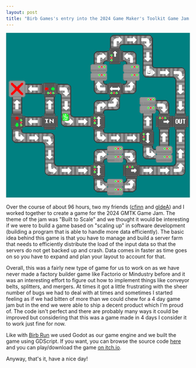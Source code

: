 ```yaml
---
layout: post
title: "Birb Games's entry into the 2024 Game Maker's Toolkit Game Jam: \"The Server Must Scale\""
---
```


![screenshot](/images/the-server-must-scale.jpg)

Over the course of about 96 hours, two my friends 
([cfinn](https://github.com/cfinn68916) and [gldeA](https://github.com/gldeA))
and I worked together to create a game for the 2024 GMTK Game Jam. The theme of
the jam was "Built to Scale" and we thought it would be interesting if we were to
build a game based on "scaling up" in software development (building a program that
is able to handle more data efficiently). The basic idea behind this game is that
you have to manage and build a server farm that needs to efficiently distribute
the load of the input data so that the servers do not get backed up and crash.
Data comes in faster as time goes on so you have to expand and plan your layout
to account for that.

Overall, this was a fairly new type of game for us to work on as we have never made
a factory builder game like Factorio or Mindustry before and it was an interesting
effort to figure out how to implement things like conveyor belts, splitters, and
mergers. At times it got a little frustrating with the sheer number of bugs we had
to deal with at times and sometimes I started feeling as if we had bitten of more than
we could chew for a 4 day game jam but in the end we were able to ship a decent product
which I'm proud of. The code isn't perfect and there are probably many ways it could
be improved but considering that this was a game made in 4 days I consider it to work
just fine for now.

Like with [Birb Run](https://nullptr-error.itch.io/birb-run) we used Godot as our
game engine and we built the game using GDScript. If you want, you can browse the
source code [here](https://github.com/Birb-Games/the-server-must-scale) and you
can play/download the game [on itch.io](https://itch.io/the-server-must-scale).

Anyway, that's it, have a nice day!
